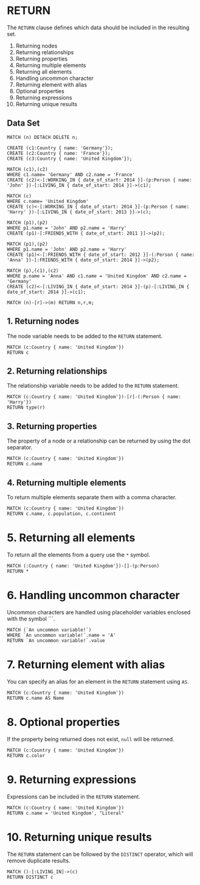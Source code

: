 # RETURN

The `RETURN` clause defines which data should be included in the resulting set. 

1. Returning nodes
2. Returning relationships
3. Returning properties
4. Returning multiple elements
5. Returning all elements
6. Handling uncommon character
7. Returning element with alias
8. Optional properties
9. Returning expressions
10. Returning unique results

## Data Set

```openCypher
MATCH (n) DETACH DELETE n;

CREATE (c1:Country { name: 'Germany'});
CREATE (c2:Country { name: 'France'});
CREATE (c3:Country { name: 'United Kingdom'});

MATCH (c1),(c2)
WHERE c1.name= 'Germany' AND c2.name = 'France'
CREATE (c2)<-[:WORKING_IN { date_of_start: 2014 }]-(p:Person { name: 'John' })-[:LIVING_IN { date_of_start: 2014 }]->(c1);

MATCH (c)
WHERE c.name= 'United Kingdom'
CREATE (c)<-[:WORKING_IN { date_of_start: 2014 }]-(p:Person { name: 'Harry' })-[:LIVING_IN { date_of_start: 2013 }]->(c);

MATCH (p1),(p2)
WHERE p1.name = 'John' AND p2.name = 'Harry'
CREATE (p1)-[:FRIENDS_WITH { date_of_start: 2011 }]->(p2);

MATCH (p1),(p2)
WHERE p1.name = 'John' AND p2.name = 'Harry'
CREATE (p1)<-[:FRIENDS_WITH { date_of_start: 2012 }]-(:Person { name: 'Anna' })-[:FRIENDS_WITH { date_of_start: 2014 }]->(p2);

MATCH (p),(c1),(c2)
WHERE p.name = 'Anna' AND c1.name = 'United Kingdom' AND c2.name = 'Germany'
CREATE (c2)<-[:LIVING_IN { date_of_start: 2014 }]-(p)-[:LIVING_IN { date_of_start: 2014 }]->(c1);

MATCH (n)-[r]->(m) RETURN n,r,m;
```

## 1. Returning nodes

The node variable needs to be added to the `RETURN` statement.

```openCypher
MATCH (c:Country { name: 'United Kingdom'})
RETURN c
```

## 2. Returning relationships

The relationship variable needs to be added to the `RETURN` statement.

```openCypher
MATCH (c:Country { name: 'United Kingdom'})-[r]-(:Person { name: 'Harry'})
RETURN type(r)
```

## 3. Returning properties

The property of a node or a relationship can be returned by using the dot separator.

```openCypher
MATCH (c:Country { name: 'United Kingdom'})
RETURN c.name
```

## 4. Returning multiple elements

To return multiple elements separate them with a comma character.

```openCypher
MATCH (c:Country { name: 'United Kingdom'})
RETURN c.name, c.population, c.continent
```

# 5. Returning all elements

To return all the elements from a query use the `*` symbol.

```openCypher
MATCH (:Country { name: 'United Kingdom'})-[]-(p:Person)
RETURN *
```

# 6. Handling uncommon character

Uncommon characters are handled using placeholder variables enclosed with the symbol `\``.

```openCypher
MATCH (`An uncommon variable!`)
WHERE `An uncommon variable!`.name = 'A'
RETURN `An uncommon variable!`.value
```

# 7. Returning element with alias

You can specify an alias for an element in the `RETURN` statement using `AS`.

```openCypher
MATCH (c:Country { name: 'United Kingdom'})
RETURN c.name AS Name
```

# 8. Optional properties

If the property being returned does not exist, `null` will be returned.

```openCypher
MATCH (c:Country { name: 'United Kingdom'})
RETURN c.color
```

# 9. Returning expressions

 Expressions can be included in the `RETURN` statement.

```openCypher
MATCH (c:Country { name: 'United Kingdom'})
RETURN c.name = 'United Kingdom', "Literal"
```

# 10. Returning unique results

The `RETURN` statement can be followed by the `DISTINCT` operator, which will remove duplicate results.

```openCypher
MATCH ()-[:LIVING_IN]->(c)
RETURN DISTINCT c
```